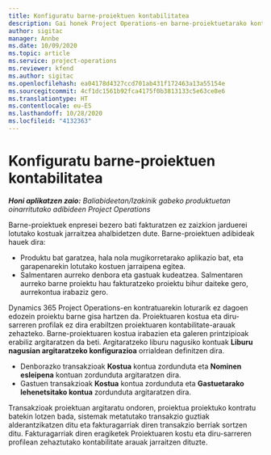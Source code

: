```yaml
---
title: Konfiguratu barne-proiektuen kontabilitatea
description: Gai honek Project Operations-en barne-proiektuetarako kontabilitate-praktikak ezartzeko moduari buruzko informazioa eskaintzen du.
author: sigitac
manager: Annbe
ms.date: 10/09/2020
ms.topic: article
ms.service: project-operations
ms.reviewer: kfend
ms.author: sigitac
ms.openlocfilehash: ea04178d4327ccd701ab431f172463a13a55154e
ms.sourcegitcommit: 4cf1dc1561b92fca4175f0b3813133c5e63ce8e6
ms.translationtype: HT
ms.contentlocale: eu-ES
ms.lasthandoff: 10/28/2020
ms.locfileid: "4132363"
---
```

# <a name="configure-accounting-for-internal-projects"></a>Konfiguratu barne-proiektuen kontabilitatea

_**Honi aplikatzen zaio:** Baliabideetan/Izakinik gabeko produktuetan oinarritutako adibideen Project Operations_

Barne-proiektuek enpresei bezero bati fakturatzen ez zaizkion jarduerei lotutako kostuak jarraitzea ahalbidetzen dute. Barne-proiektuen adibideak hauek dira:

- Produktu bat garatzea, hala nola mugikorretarako aplikazio bat, eta garapenarekin lotutako kostuen jarraipena egitea.
- Salmentaren aurreko denbora eta gastuak kudeatzea. Salmentaren aurreko barne proiektu hau fakturatzeko proiektu bihur daiteke gero, aurrekontua irabaziz gero.

Dynamics 365 Project Operations-en kontratuarekin loturarik ez dagoen edozein proiektu barne gisa hartzen da. Proiektuaren kostua eta diru-sarreren profilak ez dira erabiltzen proiektuaren kontabilitate-arauak zehazteko. Barne-proiektuaren kostua irabazien eta galeren printzipioak erabiliz argitaratzen da beti. Argitaratzeko liburu nagusiko kontuak **Liburu nagusian argitaratzeko konfigurazioa** orrialdean definitzen dira.

- Denborazko transakzioak **Kostua** kontua zordunduta eta **Nominen esleipena** kontuan zordunduta argitaratzen dira.
- Gastuen transakzioak **Kostua** kontua zordunduta eta **Gastuetarako lehenetsitako kontua** zordunduta argitaratzen dira.

Transakzioak proiektuan argitaratu ondoren, proiektua proiektuko kontratu batekin lotzen bada, sistemak metatutako transakzio guztiak alderantzikatzen ditu eta fakturagarriak diren transakzio berriak sortzen ditu. Fakturagarriak diren eragiketek Proiektuaren kostu eta diru-sarreren profilean zehaztutako kontabilitate arauak jarraitzen dituzte.


